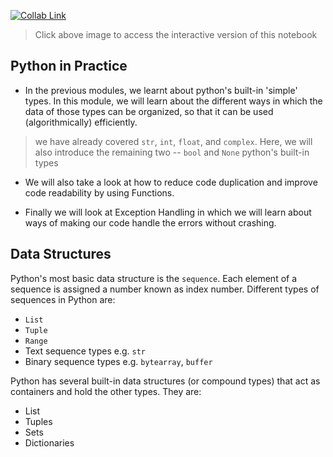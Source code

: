 [![Collab Link](https://miro.medium.com/proxy/1*g_x1-5iYRn-SmdVucceiWw.png)](https://colab.research.google.com/github/Mohitsharma44/ucsl17/blob/master/notebooks/02-00%20Python%20in%20Practice.ipynb) 

> Click above image to access the interactive version of this notebook

## Python in Practice

- In the previous modules, we learnt about python's built-in 'simple' types. In this module, we will learn about the different ways in which the data of those types can be organized, so that it can be used (algorithmically) efficiently.
> we have already covered `str`, `int`, `float`, and `complex`. Here, we will also introduce the remaining two -- `bool` and `None` python's built-in types

- We will also take a look at how to reduce code duplication and improve code readability by using Functions.

- Finally we will look at Exception Handling in which we will learn about ways of making our code handle the errors without crashing.

## Data Structures
Python's most basic data structure is the `sequence`. Each element of a sequence is assigned a number known as index number. Different types of sequences in Python are:
- `List`
- `Tuple`
- `Range`
- Text sequence types e.g. `str`
- Binary sequence types e.g. `bytearray`, `buffer`

Python has several built-in data structures (or compound types) that act as containers and hold the other types. They are:
- List
- Tuples
- Sets
- Dictionaries


